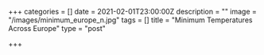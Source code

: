 +++
categories = []
date = 2021-02-01T23:00:00Z
description = ""
image = "/images/minimum_europe_n.jpg"
tags = []
title = "Minimum Temperatures Across Europe"
type = "post"

+++

